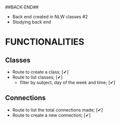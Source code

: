 ##BACK-END##

- Back end created in NLW classes #2
- Studying back end

# FUNCTIONALITIES 

## Classes

- Route to create a class; [✔]
- Route to list classes; [✔]
  - filter by subject, day of the week and time; [✔]

## Connections

- Route to list the total connections made; [✔]
- Route to create a new connection; [✔]